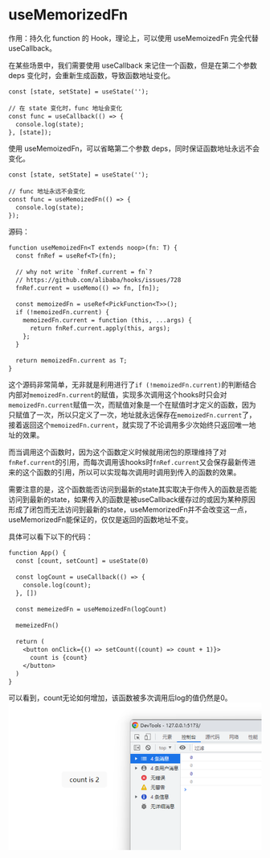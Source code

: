 # useMemorizedFn

作用：持久化 function 的 Hook，理论上，可以使用 useMemoizedFn 完全代替 useCallback。

在某些场景中，我们需要使用 useCallback 来记住一个函数，但是在第二个参数 deps 变化时，会重新生成函数，导致函数地址变化。

```
const [state, setState] = useState('');

// 在 state 变化时，func 地址会变化
const func = useCallback(() => {
  console.log(state);
}, [state]);
```
使用 useMemoizedFn，可以省略第二个参数 deps，同时保证函数地址永远不会变化。
```
const [state, setState] = useState('');

// func 地址永远不会变化
const func = useMemoizedFn(() => {
  console.log(state);
});
```
源码：
```
function useMemoizedFn<T extends noop>(fn: T) {
  const fnRef = useRef<T>(fn);

  // why not write `fnRef.current = fn`?
  // https://github.com/alibaba/hooks/issues/728
  fnRef.current = useMemo(() => fn, [fn]);

  const memoizedFn = useRef<PickFunction<T>>();
  if (!memoizedFn.current) {
    memoizedFn.current = function (this, ...args) {
      return fnRef.current.apply(this, args);
    };
  }

  return memoizedFn.current as T;
}
```
这个源码非常简单，无非就是利用进行了`if (!memoizedFn.current)`的判断结合内部对`memoizedFn.current`的赋值，实现多次调用这个hooks时只会对`memoizedFn.current`赋值一次，而赋值对象是一个在赋值时才定义的函数，因为只赋值了一次，所以只定义了一次，地址就永远保存在`memoizedFn.current`了，接着返回这个`memoizedFn.current`，就实现了不论调用多少次始终只返回唯一地址的效果。

而当调用这个函数时，因为这个函数定义时候就用闭包的原理维持了对`fnRef.current`的引用，而每次调用该hooks时`fnRef.current`又会保存最新传进来的这个函数的引用，所以可以实现每次调用时调用到传入的函数的效果。

需要注意的是，这个函数能否访问到最新的state其实取决于你传入的函数是否能访问到最新的state，如果传入的函数是被useCallback缓存过的或因为某种原因形成了闭包而无法访问到最新的state，useMemorizedFn并不会改变这一点，useMemorizedFn能保证的，仅仅是返回的函数地址不变。

具体可以看下以下的代码：
```
function App() {
  const [count, setCount] = useState(0)

  const logCount = useCallback(() => {
    console.log(count);
  }, [])

  const memeizedFn = useMemoizedFn(logCount)

  memeizedFn()

  return (
    <button onClick={() => setCount((count) => count + 1)}>
      count is {count}
    </button>
  )
}
```
可以看到，count无论如何增加，该函数被多次调用后log的值仍然是0。
![](../../images/bibao.png)
